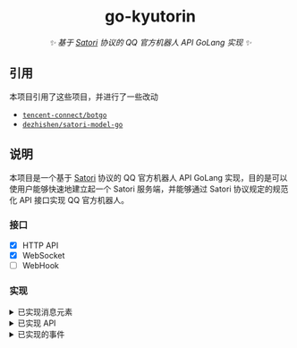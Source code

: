 <div align="center">

# go-kyutorin

_✨ 基于 [Satori](https://satori.js.org/zh-CN/) 协议的 QQ 官方机器人 API GoLang 实现 ✨_

</div>

## 引用

本项目引用了这些项目，并进行了一些改动

- [`tencent-connect/botgo`](https://github.com/tencent-connect/botgo)
- [`dezhishen/satori-model-go`](https://github.com/dezhishen/satori-model-go)

## 说明

本项目是一个基于 [Satori](https://satori.js.org/zh-CN/) 协议的 QQ 官方机器人 API GoLang 实现，目的是可以使用户能够快速地建立起一个 Satori 服务端，并能够通过 Satori 协议规定的规范化 API 接口实现 QQ 官方机器人。

### 接口

- [x] HTTP API
- [x] WebSocket
- [ ] WebHook

### 实现

<details>
<summary>已实现消息元素</summary>

#### 符合 Satori 协议标准的消息元素

| 元素标签   | 功能      | QQ 频道 | QQ 单聊/群聊 |
|-----------|-----------|:-------:|:-----------:|
| -         | [纯文本]   | 🟩     | 🟩          |
| `<at>`    | [提及用户] | 🟩     | 🟥          |
| `<sharp>` | [提及频道] | 🟩     | 🟥          |
| `<img>`   | [图片]     | 🟩     | 🟩          |
| `<audio>` | [语音]     | 🟥     | 🟩          |
| `<video>` | [视频]     | 🟥     | 🟩          |
| `<quote>` | [引用]     | 🟩     | 🟥          |

[纯文本]: https://satori.js.org/zh-CN/protocol/elements.html#%E7%BA%AF%E6%96%87%E6%9C%AC
[提及用户]: https://satori.js.org/zh-CN/protocol/elements.html#%E6%8F%90%E5%8F%8A%E7%94%A8%E6%88%B7
[提及频道]: https://satori.js.org/zh-CN/protocol/elements.html#%E6%8F%90%E5%8F%8A%E9%A2%91%E9%81%93
[图片]: https://satori.js.org/zh-CN/protocol/elements.html#%E5%9B%BE%E7%89%87
[语音]: https://satori.js.org/zh-CN/protocol/elements.html#%E8%AF%AD%E9%9F%B3
[视频]: https://satori.js.org/zh-CN/protocol/elements.html#%E8%A7%86%E9%A2%91
[引用]: https://satori.js.org/zh-CN/protocol/elements.html#%E5%BC%95%E7%94%A8

#### 拓展消息元素

| 拓展元素标签 | 功能       | QQ 频道 | QQ 单聊/群聊 |
|-------------|-----------|:-------:|:-----------:|
| `<passive>` | [被动消息] | 🟩     | 🟩          |

</details>

<details>
<summary>已实现 API</summary>

#### 符合 Satori 协议标准的 API

| API                  | 功能              | QQ 频道 | QQ 单聊/群聊 |
|----------------------|-------------------|:------:|:------------:|
| /channel.get         | [获取群组频道]     | 🟩     | 🟩          |
| /channel.list        | [获取群组频道列表] | 🟩     | 🟩          |
| /channle.create      | [创建群组频道]     | 🟩     | 🟥          |
| /channel.update      | [修改群组频道]     | 🟩     | 🟥          |
| /channel.delete      | [删除群组频道]     | 🟩     | 🟥          |
| /user.channel.create | [创建私聊频道]     | 🟩     | 🟩          |
| /guild.get           | [获取群组]         | 🟩     | 🟩          |
| /guild.list          | [获取群组列表]     | 🟩     | 🟩          |
| /guild.member.get    | [获取群组成员]     | 🟩     | 🟥          |
| /guild.member.list   | [获取群组成员列表] | 🟩     | 🟥          |
| /guild.member.kick   | [踢出群组成员]     | 🟩     | 🟥          |
| /guild.role.list     | [获取群组角色列表] | 🟩     | 🟥          |
| /guild.role.create   | [创建群组角色]     | 🟩     | 🟥          |
| /guild.role.update   | [修改群组角色]     | 🟩     | 🟥          |
| /guild.role.delete   | [删除群组角色]     | 🟩     | 🟥          |
| /login.get           | [获取登录信息]     | 🟩     | 🟩          |
| /message.create      | [发送消息]         | 🟩     | 🟩          |
| /message.get         | [获取消息]         | 🟩     | 🟩          |
| /message.delete      | [撤回消息]         | 🟩     | 🟥          |
| /message.update      | [编辑消息]         | 🟩     | 🟥          |
| /message.list        | [获取消息列表]     | 🟩     | 🟩          |
| /reaction.create     | [添加表态]         | 🟩     | 🟥          |
| /reaction.delete     | [删除表态]         | 🟩     | 🟥          |
| /reaction.list       | [获取表态列表]     | 🟩     | 🟥          |

[获取群组频道]: https://satori.js.org/zh-CN/resources/channel.html#%E8%8E%B7%E5%8F%96%E7%BE%A4%E7%BB%84%E9%A2%91%E9%81%93
[获取群组频道列表]: https://satori.js.org/zh-CN/resources/channel.html#%E8%8E%B7%E5%8F%96%E7%BE%A4%E7%BB%84%E9%A2%91%E9%81%93%E5%88%97%E8%A1%A8
[创建群组频道]: https://satori.js.org/zh-CN/resources/channel.html#%E5%88%9B%E5%BB%BA%E7%BE%A4%E7%BB%84%E9%A2%91%E9%81%93
[修改群组频道]: https://satori.js.org/zh-CN/resources/channel.html#%E4%BF%AE%E6%94%B9%E7%BE%A4%E7%BB%84%E9%A2%91%E9%81%93
[删除群组频道]: https://satori.js.org/zh-CN/resources/channel.html#%E5%88%A0%E9%99%A4%E7%BE%A4%E7%BB%84%E9%A2%91%E9%81%93
[创建私聊频道]: https://satori.js.org/zh-CN/resources/channel.html#%E5%88%9B%E5%BB%BA%E7%A7%81%E8%81%8A%E9%A2%91%E9%81%93
[获取群组]: https://satori.js.org/zh-CN/resources/guild.html#%E8%8E%B7%E5%8F%96%E7%BE%A4%E7%BB%84
[获取群组列表]: https://satori.js.org/zh-CN/resources/guild.html#%E8%8E%B7%E5%8F%96%E7%BE%A4%E7%BB%84%E5%88%97%E8%A1%A8
[获取群组成员]: https://satori.js.org/zh-CN/resources/member.html#%E8%8E%B7%E5%8F%96%E7%BE%A4%E7%BB%84%E6%88%90%E5%91%98
[获取群组成员列表]: https://satori.js.org/zh-CN/resources/member.html#%E8%8E%B7%E5%8F%96%E7%BE%A4%E7%BB%84%E6%88%90%E5%91%98%E5%88%97%E8%A1%A8
[踢出群组成员]: https://satori.js.org/zh-CN/resources/member.html#%E8%B8%A2%E5%87%BA%E7%BE%A4%E7%BB%84%E6%88%90%E5%91%98
[获取群组角色列表]: https://satori.js.org/zh-CN/resources/role.html#%E8%8E%B7%E5%8F%96%E7%BE%A4%E7%BB%84%E8%A7%92%E8%89%B2%E5%88%97%E8%A1%A8
[创建群组角色]: https://satori.js.org/zh-CN/resources/role.html#%E5%88%9B%E5%BB%BA%E7%BE%A4%E7%BB%84%E8%A7%92%E8%89%B2
[修改群组角色]: https://satori.js.org/zh-CN/resources/role.html#%E4%BF%AE%E6%94%B9%E7%BE%A4%E7%BB%84%E8%A7%92%E8%89%B2
[删除群组角色]: https://satori.js.org/zh-CN/resources/role.html#%E5%88%A0%E9%99%A4%E7%BE%A4%E7%BB%84%E8%A7%92%E8%89%B2
[获取登录信息]: https://satori.js.org/zh-CN/resources/login.html#%E8%8E%B7%E5%8F%96%E7%99%BB%E5%BD%95%E4%BF%A1%E6%81%AF
[发送消息]: https://satori.js.org/zh-CN/resources/message.html#%E5%8F%91%E9%80%81%E6%B6%88%E6%81%AF
[获取消息]: https://satori.js.org/zh-CN/resources/message.html#%E8%8E%B7%E5%8F%96%E6%B6%88%E6%81%AF
[撤回消息]: https://satori.js.org/zh-CN/resources/message.html#%E6%92%A4%E5%9B%9E%E6%B6%88%E6%81%AF
[编辑消息]: https://satori.js.org/zh-CN/resources/message.html#%E7%BC%96%E8%BE%91%E6%B6%88%E6%81%AF
[获取消息列表]: https://satori.js.org/zh-CN/resources/message.html#%E8%8E%B7%E5%8F%96%E6%B6%88%E6%81%AF%E5%88%97%E8%A1%A8
[添加表态]: https://satori.js.org/zh-CN/resources/reaction.html#%E6%B7%BB%E5%8A%A0%E8%A1%A8%E6%80%81
[删除表态]: https://satori.js.org/zh-CN/resources/reaction.html#%E5%88%A0%E9%99%A4%E8%A1%A8%E6%80%81
[获取表态列表]: https://satori.js.org/zh-CN/resources/reaction.html#%E8%8E%B7%E5%8F%96%E8%A1%A8%E6%80%81%E5%88%97%E8%A1%A8

</details>

<details>
<summary>已实现的事件</summary>

#### 符合 Satori 协议标准的事件

| 事件类型              | 事件                    | QQ 频道 | QQ 单聊/群聊 |
|----------------------|-------------------------|:-------:|:-----------:|
| guild-added          | [加入群组时触发]         | 🟩      | 🟩         |
| guild-updated        | [群组被修改时触发]       | 🟩      | 🟥         |
| guild-removed        | [退出群组时触发]         | 🟩      | 🟩         |
| guild-member-added   | [群组成员增加时触发]     | 🟩      | 🟥         |
| guild-member-updated | [群组成员信息更新时触发] | 🟩      | 🟥         |
| guild-member-removed | [群组成员移除时触发]     | 🟩      | 🟥         |
| message-created      | [当消息被创建时触发]     | 🟩      | 🟩         |
| message-deleted      | [当消息被删除时触发]     | 🟩      | 🟥         |
| reaction-added       | [当表态被添加时触发]     | 🟩      | 🟥         |
| reaction-removed     | [当表态被移除时触发]     | 🟩      | 🟥         |

[加入群组时触发]: https://satori.js.org/zh-CN/resources/guild.html#guild-added
[群组被修改时触发]: https://satori.js.org/zh-CN/resources/guild.html#guild-updated
[退出群组时触发]: https://satori.js.org/zh-CN/resources/guild.html#guild-removed
[群组成员增加时触发]: https://satori.js.org/zh-CN/resources/member.html#guild-member-added
[群组成员信息更新时触发]: https://satori.js.org/zh-CN/resources/member.html#guild-member-updated
[群组成员移除时触发]: https://satori.js.org/zh-CN/resources/member.html#guild-member-removed
[当消息被创建时触发]: https://satori.js.org/zh-CN/resources/message.html#message-created
[当消息被删除时触发]: https://satori.js.org/zh-CN/resources/message.html#message-deleted
[当表态被添加时触发]: https://satori.js.org/zh-CN/resources/reaction.html#reaction-added
[当表态被移除时触发]: https://satori.js.org/zh-CN/resources/reaction.html#reaction-removed

#### 不符合 Satori 协议标准的事件

Satori 协议为无法直接通过 Satori 服务端获取的事件提供了 `internal` 事件，这意味着当用户收到 `internal` 事件后，可以直接通过事件结构的 `_type` 字段获取原生事件类型，并通过 `_data` 字段获取原生事件数据。

| 事件类型  | 事件          | QQ 频道 | QQ 单聊/群聊 |
|----------|---------------|:-------:|:-----------:|
| internal | [平台原生事件] | 🟩     | 🟥          |

[平台原生事件]: https://satori.js.org/zh-CN/advanced/internal.html#%E5%B9%B3%E5%8F%B0%E5%8E%9F%E7%94%9F%E4%BA%8B%E4%BB%B6

与此同时，部分 Satori 协议标准事件也会存在 `_type` 字段和 `_data` 字段，用户可以通过该字段直接访问 QQ 原生事件数据。
